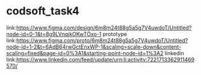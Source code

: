 # codsoft_task4
link:https://www.figma.com/design/6m8m24t88g5a5g7V4uwdoT/Untitled?node-id=0-1&t=8g9LVnqjkOKwTOxo-1 
prototype link:https://www.figma.com/proto/6m8m24t88g5a5g7V4uwdoT/Untitled?node-id=1-2&t=6AdB64rwGctEnxWP-1&scaling=scale-down&content-scaling=fixed&page-id=0%3A1&starting-point-node-id=1%3A2 linkedin link:https://www.linkedin.com/feed/update/urn:li:activity:7221713362911469570/
